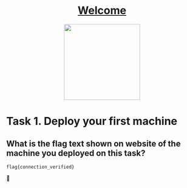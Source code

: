 # <div align="center">[Welcome](https://tryhackme.com/r/room/hello)</div>
<div align="center">
  <img src="https://github.com/user-attachments/assets/12872390-5e5b-4341-935b-810648dfa76d" height="200"></img>
</div>

# Task 1. Deploy your first machine 

## What is the flag text shown on website of the machine you deployed on this task?
```
flag{connection_verified}
```

🙂

